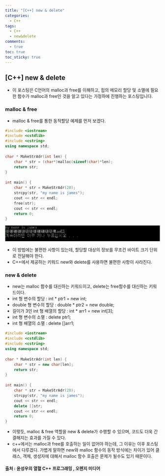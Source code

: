 ```yaml
---
title: "[C++] new & delete"
categories:
  - C++
tags:
  - C++
  - new&delete
comments:
  - true
toc: true
toc_sticky: true
---
```

## [C++] new & delete

* 이 포스팅은 C언어의 malloc과 free를 이해하고, 힙의 메모리 할당 및 소멸에 필요한 함수가 malloc과 free인 것을 알고 있다는 가정하에 진행하는 포스팅입니다.

### malloc & free
* malloc & free를 통한 동적할당 예제를 먼저 보겠다.

```cpp
#include <iostream>
#include <cstdlib>
#include <cstring>
using namespace std;

char * MakeStrAdr(int len) {
	char * str = (char*)malloc(sizeof(char)*len);
	return str;
}

int main() {
	char * str = MakeStrAdr(20);
	strcpy(str, "my name is james");
	cout << str << endl;
	free(str);
	cout << str << endl;
	return 0;
}
```

![](/assets/img/programming_language/1910243.png)

* 이 방법에는 불편한 사항이 있는데, 할당할 대상의 정보를 무조건 바이트 크기 단위로 전달해야 한다.
* C++에서 제공하는 키워드 new와 delete를 사용하면 불편한 사항이 사라진다.

### new & delete
* new는 malloc 함수를 대신하는 키워드이고, delete는 free함수를 대신하는 키워드이다.
* int 형 변수의 할당 : int * ptr1 = new int;
* double 형 변수의 할당 : double * ptr2 = new double;
* 길이가 3인 int 형 배열의 할당 : int * arr1 = new int[3];
* int 형 변수의 소멸 : delete ptr1;
* int 형 배열의 소멸 : delete []arr1;

```cpp
#include <iostream>
#include <cstdlib>
#include <cstring>
using namespace std;

char * MakeStrAdr(int len) {
	char * str = new char[len];
	return str;
}

int main() {
	char * str = MakeStrAdr(20);
	strcpy(str, "my name is james");
	cout << str << endl;
	delete []str;
	cout << str << endl;
	return 0;
}
```

* 이렇듯, malloc & free 역할을 new & delete가 수행할 수 있으며, 코드도 더욱 간결해지는 효과를 가질 수 있다. 
* c++에서는 malloc과 free를 호출하는 일이 없어야 하는데, 그 이유는 이후 포스팅에서 다루겠다. 가볍게 말하면 new와 malloc 함수의 동작 방식에는 차이가 있어 클래스, 객체, 생성자에 대해서 malloc 함수 호출은 문제가 될수도 있기 때문이다.

#### 출처 : 윤성우의 열혈 C++ 프로그래밍 , 오렌지 미디어
